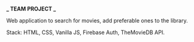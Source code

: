 **_ TEAM PROJECT _**

Web application to search for movies, add preferable ones to the library.

Stack: HTML, CSS, Vanilla JS, Firebase Auth, TheMovieDB API.
